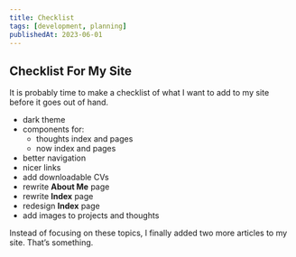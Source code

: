 ```yaml
---
title: Checklist
tags: [development, planning]
publishedAt: 2023-06-01
---
```


## Checklist For My Site

It is probably time to make a checklist of what I want to add to my site before it goes out of hand.

- dark theme
- components for:
  - thoughts index and pages
  - now index and pages
- better navigation
- nicer links
- add downloadable CVs
- rewrite **About Me** page
- rewrite **Index** page
- redesign **Index** page
- add images to projects and thoughts

Instead of focusing on these topics, I finally added two more articles to my site. That’s something.
